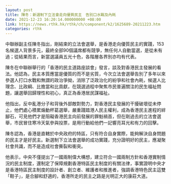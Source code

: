 ```yaml
---
layout: post
title: 陳冬：新選制下立法會走向優質民主　告別口水戰及內耗
date: 2021-12-23 16:20:14.000000000 +08:00
link: https://news.rthk.hk/rthk/ch/component/k2/1625689-20211223.htm
categories: rthk
---
```


中聯辦副主任陳冬指出，剛結束的立法會選舉，是香港走向優質民主的實踐，153名候選人背景多元，最終全部90個議席都有競爭，無任何人自動當選，是從未有過；從結果而言，新當選議員五光十色，各階層各界別亦均有代表。

陳冬在中聯辦舉行的「香港的民主道路座談會」發言，談及對香港民主發展的看法。他認為，民主本質應當是優質的而不是劣質，今次立法會選舉告別了多年以來參選人打口水戰和無謂的政治爭拗，消除了泛政治化的紛爭和社會內耗，候選人比理念、比政綱、比擔當和比貢獻，在競選過程中聚焦市民普遍關注的民生福祉問題，讓選舉回歸理性和初心，真正為香港居民謀福祉。

他指出，反中亂港分子和背後外部敵對勢力，對香港民主發展的干擾破壞從未停止，他們處心積累煽動杯葛選舉，嚴重踐踏港人民主權利，成為香港民主進程的絆腳石，可見他們才是阻礙香港民主向前發展的罪魁禍首，但在剛過去的立法會選舉，市民冒住寒冷天氣參與投票，是用行動給他們一記響亮耳光和有力的回擊。

陳冬認為，香港是直轄於中央政府的特區，只有符合自身實際，能夠解決自身問題的民主才是好民主。新選制下立法會選舉的成功實踐，充分證明好的民主，應凝聚社會共識，而不是造成社會撕裂和衝突。

他表示，中央不僅提出了一國兩制偉大構想，建立符合一國兩制方針和香港實制情況的民主制度，還制定了保障規劃香港特區民主制度的有關法律，事實證明中央才是香港特區民主制度的設計者、創立者、維護者和推進者，強調香港特色民主這雙「鞋子」，是合腳和舒適的，香港所走的民主之路是光明正大的康莊大道。
